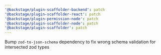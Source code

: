 ```yaml
---
'@backstage/plugin-scaffolder-backend': patch
'@backstage/plugin-scaffolder-react': patch
'@backstage/plugin-permission-node': patch
'@backstage/plugin-scaffolder-node': patch
'@backstage/plugin-scaffolder': patch
---
```


Bump `zod-to-json-schema` dependency to fix wrong schema validation for intersected zod types
